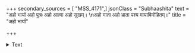 +++
secondary_sources = [ "MSS_4171",]
jsonClass = "Subhaashita"
text = "अहो भार्या अहो पुत्रः अहो आत्मा अहो सुखम्।  \nअहो माता अहो भ्राता पश्य मायाविमोहितम्॥"
title = "अहो भार्या"

+++

<details><summary>Text</summary>

अहो भार्या अहो पुत्रः अहो आत्मा अहो सुखम्।  
अहो माता अहो भ्राता पश्य मायाविमोहितम्॥
</details>
